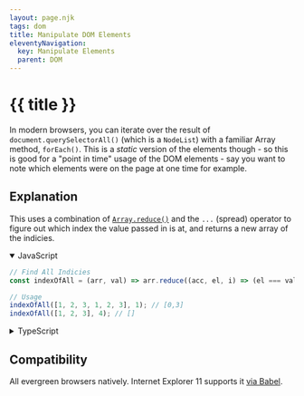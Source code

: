 ```yaml
---
layout: page.njk
tags: dom
title: Manipulate DOM Elements
eleventyNavigation:
  key: Manipulate Elements
  parent: DOM
---
```

# {{ title }}

In modern browsers, you can iterate over the result of `document.querySelectorAll()` (which is a `NodeList`) with a familiar Array method, `forEach()`. This is a _static_ version of the elements though - so this is good for a "point in time" usage of the DOM elements - say you want to note which elements were on the page at one time for example.

<h2 class="h5">Explanation</h2>

This uses a combination of [`Array.reduce()`](https://developer.mozilla.org/en-US/docs/Web/JavaScript/Reference/Global_Objects/Array/Reduce) and the `...` (spread) operator to figure out which index the value passed in is at, and returns a new array of the indicies.

<details open>
  <summary>JavaScript</summary>
  
```javascript
// Find All Indicies
const indexOfAll = (arr, val) => arr.reduce((acc, el, i) => (el === val ? [...acc, i] : acc), []);

// Usage
indexOfAll([1, 2, 3, 1, 2, 3], 1); // [0,3]
indexOfAll([1, 2, 3], 4); // []
```
</details>

<details>
  <summary>TypeScript</summary>
  
```typescript
// Find All Indicies
const indexOfAll = (arr, val) => arr.reduce((acc, el, i) => (el === val ? [...acc, i] : acc), []);

// Usage
indexOfAll([1, 2, 3, 1, 2, 3], 1); // [0,3]
indexOfAll([1, 2, 3], 4); // []
```
</details>

<h2 class="h5">Compatibility</h2>

All evergreen browsers natively. Internet Explorer 11 supports it [via Babel](https://babeljs.io/repl#?browsers=ie%2011&build=&builtIns=false&spec=false&loose=false&code_lz=MYewdgzgLgBAlmAJgUwB4HkBmBBANrmAXhgAoBDAJwoBoYA3M3ASiID4ZKKA6C5RAV2DIS5YMFrJctOC0LsSkooWIMCAfhgBtLjrJjpAXRgAuDmKa1NBpgG4AUEA&debug=false&forceAllTransforms=false&shippedProposals=false&circleciRepo=&evaluate=false&fileSize=false&timeTravel=false&sourceType=script&lineWrap=true&presets=env%2Cstage-3&prettier=false&targets=&version=7.12.14&externalPlugins=).